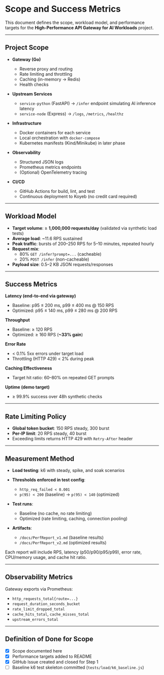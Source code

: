 # Scope and Success Metrics

This document defines the scope, workload model, and performance targets for the **High-Performance API Gateway for AI Workloads** project.

---

## Project Scope

- **Gateway (Go)**  
  - Reverse proxy and routing  
  - Rate limiting and throttling  
  - Caching (in-memory → Redis)  
  - Health checks  

- **Upstream Services**  
  - `service-python` (FastAPI) → `/infer` endpoint simulating AI inference latency  
  - `service-node` (Express) → `/logs`, `/metrics`, `/healthz`  

- **Infrastructure**  
  - Docker containers for each service  
  - Local orchestration with `docker-compose`  
  - Kubernetes manifests (Kind/Minikube) in later phase  

- **Observability**  
  - Structured JSON logs  
  - Prometheus metrics endpoints  
  - (Optional) OpenTelemetry tracing  

- **CI/CD**  
  - GitHub Actions for build, lint, and test  
  - Continuous deployment to Koyeb (no credit card required)

---

## Workload Model

- **Target volume**: ≥ **1,000,000 requests/day** (validated via synthetic load tests)  
- **Average load**: ~11.6 RPS sustained  
- **Peak traffic**: bursts of 200–250 RPS for 5–10 minutes, repeated hourly  
- **Request mix**:  
  - 80% `GET /infer?prompt=...` (cacheable)  
  - 20% `POST /infer` (non-cacheable)  
- **Payload size**: 0.5–2 KB JSON requests/responses

---

## Success Metrics

**Latency (end-to-end via gateway)**  
- Baseline: p95 ≤ 200 ms, p99 ≤ 400 ms @ 150 RPS  
- Optimized: p95 ≤ 140 ms, p99 ≤ 280 ms @ 200 RPS  

**Throughput**  
- Baseline: ≥ 120 RPS  
- Optimized: ≥ 160 RPS (**~33% gain**)  

**Error Rate**  
- < 0.1% 5xx errors under target load  
- Throttling (HTTP 429) < 2% during peak  

**Caching Effectiveness**  
- Target hit ratio: 60–80% on repeated GET prompts  

**Uptime (demo target)**  
- ≥ 99.9% success over 48h synthetic checks  

---

## Rate Limiting Policy

- **Global token bucket**: 150 RPS steady, 300 burst  
- **Per-IP limit**: 20 RPS steady, 40 burst  
- Exceeding limits returns HTTP 429 with `Retry-After` header

---

## Measurement Method

- **Load testing**: k6 with steady, spike, and soak scenarios  
- **Thresholds enforced in test config**:  
  - `http_req_failed < 0.001`  
  - `p(95) < 200` (baseline) → `p(95) < 140` (optimized)  

- **Test runs**:  
  - Baseline (no cache, no rate limiting)  
  - Optimized (rate limiting, caching, connection pooling)  

- **Artifacts**:  
  - `/docs/PerfReport_v1.md` (baseline results)  
  - `/docs/PerfReport_v2.md` (optimized results)  

Each report will include RPS, latency (p50/p90/p95/p99), error rate, CPU/memory usage, and cache hit ratio.

---

## Observability Metrics

Gateway exports via Prometheus:  
- `http_requests_total{route=...}`  
- `request_duration_seconds_bucket`  
- `rate_limit_dropped_total`  
- `cache_hits_total`, `cache_misses_total`  
- `upstream_errors_total`

---

## Definition of Done for Scope

- [x] Scope documented here  
- [x] Performance targets added to README  
- [x] GitHub Issue created and closed for Step 1  
- [ ] Baseline k6 test skeleton committed (`tests/load/k6_baseline.js`)
